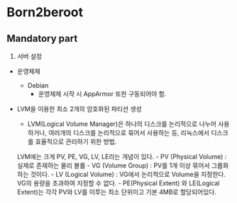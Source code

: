 # Born2beroot

## Mandatory part

1. 서버 설정
- 운영체제
	- Debian
		- 운영체제 시작 시 AppArmor 또한 구동되어야 함.
- LVM을 이용한 최소 2개의 암호화된 파티션 생성
	- LVM(Logical Volume Manager)은 하나의 디스크를 논리적으로 나누어 사용하거나, 여러개의 디스크를 논리적으로 묶어서 사용하는 등, 리눅스에서 디스크를 효율적으로 관리하기 위한 방법.
		
	LVM에는 크게 PV, PE, VG, LV, LE라는 개념이 있다.
		- PV (Physical Volume) : 실제로 존재하는 물리 볼륨
		- VG (Volume Group) : PV를 1개 이상 묶어서 그룹화하는 것이다.
		- LV (Logical Volume) : VG에서 논리적으로 Volume을 지정한다. VG의 용량을 초과하여 지정할 수 없다.
		- PE(Physical Extent) 와 LE(Logical Extent)는 각각 PV와 LV를 이루는 최소 단위이고 기본 4MB로 할당되어있다.